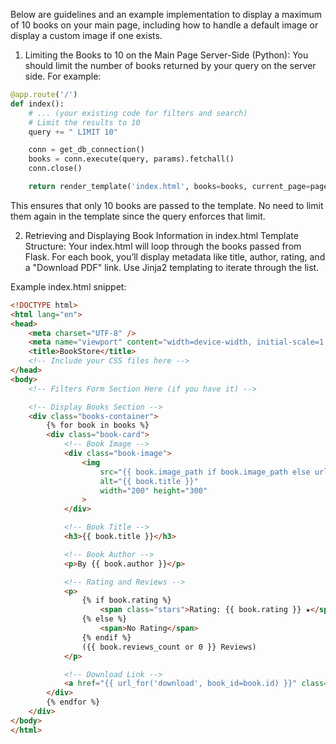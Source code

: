 Below are guidelines and an example implementation to display a maximum of 10 books on your main page, including how to handle a default image or display a custom image if one exists.

1. Limiting the Books to 10 on the Main Page
Server-Side (Python):
You should limit the number of books returned by your query on the server side. For example:
```python
@app.route('/')
def index():
    # ... (your existing code for filters and search)
    # Limit the results to 10
    query += " LIMIT 10"

    conn = get_db_connection()
    books = conn.execute(query, params).fetchall()
    conn.close()

    return render_template('index.html', books=books, current_page=page)
```


This ensures that only 10 books are passed to the template. No need to limit them again in the template since the query enforces that limit.


2. Retrieving and Displaying Book Information in index.html
Template Structure:
Your index.html will loop through the books passed from Flask. For each book, you’ll display metadata like title, author, rating, and a "Download PDF" link. Use Jinja2 templating to iterate through the list.

Example index.html snippet:
```html
<!DOCTYPE html>
<html lang="en">
<head>
    <meta charset="UTF-8" />
    <meta name="viewport" content="width=device-width, initial-scale=1.0"/> 
    <title>BookStore</title>
    <!-- Include your CSS files here -->
</head>
<body>
    <!-- Filters Form Section Here (if you have it) -->

    <!-- Display Books Section -->
    <div class="books-container">
        {% for book in books %}
        <div class="book-card">
            <!-- Book Image -->
            <div class="book-image">
                <img 
                    src="{{ book.image_path if book.image_path else url_for('static', filename='images/default.jpg') }}" 
                    alt="{{ book.title }}"
                    width="200" height="300"
                >
            </div>

            <!-- Book Title -->
            <h3>{{ book.title }}</h3>

            <!-- Book Author -->
            <p>By {{ book.author }}</p>

            <!-- Rating and Reviews -->
            <p>
                {% if book.rating %}
                    <span class="stars">Rating: {{ book.rating }} ★</span>
                {% else %}
                    <span>No Rating</span>
                {% endif %}
                ({{ book.reviews_count or 0 }} Reviews)
            </p>

            <!-- Download Link -->
            <a href="{{ url_for('download', book_id=book.id) }}" class="download-button">Download PDF</a>
        </div>
        {% endfor %}
    </div>
</body>
</html>
```

